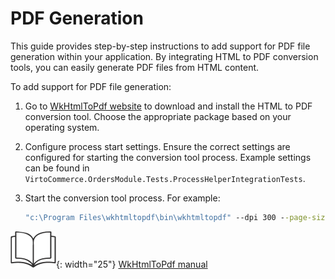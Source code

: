 # PDF Generation

This guide provides step-by-step instructions to add support for PDF file generation within your application. By integrating HTML to PDF conversion tools, you can easily generate PDF files from HTML content.

To add support for PDF file generation:

1. Go to [WkHtmlToPdf website](https://wkhtmltopdf.org/downloads.html) to download and install the HTML to PDF conversion tool. Choose the appropriate package based on your operating system.
  
1. Configure process start settings. Ensure the correct settings are configured for starting the conversion tool process. Example settings can be found in `VirtoCommerce.OrdersModule.Tests.ProcessHelperIntegrationTests`.

1. Start the conversion tool process. For example:

     ```cmd
     "c:\Program Files\wkhtmltopdf\bin\wkhtmltopdf" --dpi 300 --page-size A4 --encoding "utf-8" --viewport-size "1920x1080" input.html output.pdf   
     ```


![Readmore](media/readmore.png){: width="25"} [WkHtmlToPdf manual](https://wkhtmltopdf.org/index.html)
